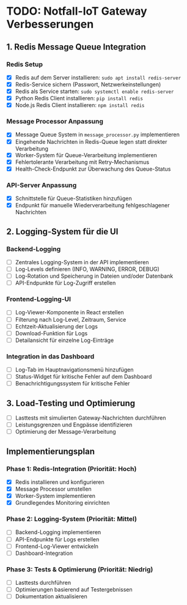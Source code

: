 # TODO: Notfall-IoT Gateway Verbesserungen

## 1. Redis Message Queue Integration

### Redis Setup
- [x] Redis auf dem Server installieren: `sudo apt install redis-server`
- [x] Redis-Service sichern (Passwort, Netzwerkeinstellungen)
- [x] Redis als Service starten: `sudo systemctl enable redis-server`
- [x] Python Redis Client installieren: `pip install redis`
- [x] Node.js Redis Client installieren: `npm install redis`

### Message Processor Anpassung
- [x] Message Queue System in `message_processor.py` implementieren
- [x] Eingehende Nachrichten in Redis-Queue legen statt direkter Verarbeitung
- [x] Worker-System für Queue-Verarbeitung implementieren
- [x] Fehlertolerante Verarbeitung mit Retry-Mechanismus
- [x] Health-Check-Endpunkt zur Überwachung des Queue-Status

### API-Server Anpassung
- [x] Schnittstelle für Queue-Statistiken hinzufügen
- [x] Endpunkt für manuelle Wiederverarbeitung fehlgeschlagener Nachrichten

## 2. Logging-System für die UI

### Backend-Logging
- [ ] Zentrales Logging-System in der API implementieren
- [ ] Log-Levels definieren (INFO, WARNING, ERROR, DEBUG)
- [ ] Log-Rotation und Speicherung in Dateien und/oder Datenbank
- [ ] API-Endpunkte für Log-Zugriff erstellen

### Frontend-Logging-UI
- [ ] Log-Viewer-Komponente in React erstellen
- [ ] Filterung nach Log-Level, Zeitraum, Service
- [ ] Echtzeit-Aktualisierung der Logs
- [ ] Download-Funktion für Logs
- [ ] Detailansicht für einzelne Log-Einträge

### Integration in das Dashboard
- [ ] Log-Tab im Hauptnavigationsmenü hinzufügen
- [ ] Status-Widget für kritische Fehler auf dem Dashboard
- [ ] Benachrichtigungssystem für kritische Fehler

## 3. Load-Testing und Optimierung

- [ ] Lasttests mit simulierten Gateway-Nachrichten durchführen
- [ ] Leistungsgrenzen und Engpässe identifizieren
- [ ] Optimierung der Message-Verarbeitung

## Implementierungsplan

### Phase 1: Redis-Integration (Priorität: Hoch)
- [x] Redis installieren und konfigurieren
- [x] Message Processor umstellen
- [x] Worker-System implementieren
- [x] Grundlegendes Monitoring einrichten

### Phase 2: Logging-System (Priorität: Mittel)
- [ ] Backend-Logging implementieren
- [ ] API-Endpunkte für Logs erstellen
- [ ] Frontend-Log-Viewer entwickeln
- [ ] Dashboard-Integration

### Phase 3: Tests & Optimierung (Priorität: Niedrig)
- [ ] Lasttests durchführen
- [ ] Optimierungen basierend auf Testergebnissen
- [ ] Dokumentation aktualisieren 